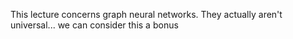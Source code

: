 This lecture concerns graph neural networks. They actually aren't universal... we can consider this a bonus